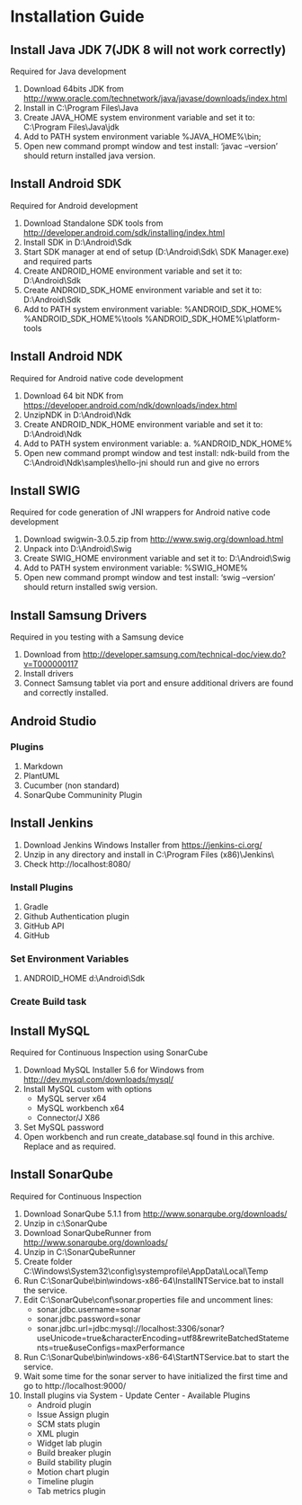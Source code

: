 #  Installation Guide

## Install Java JDK 7(JDK 8 will not work correctly)
Required for Java development

1.	Download 64bits JDK from http://www.oracle.com/technetwork/java/javase/downloads/index.html
2.	Install in C:\Program Files\Java
3.	Create JAVA_HOME system environment variable and set it to: C:\Program Files\Java\jdk<version>
4.	Add to PATH system environment variable %JAVA_HOME%\bin;
5.	Open new command prompt window and test install: ‘javac –version’ should return installed java version.

## Install Android SDK
Required for Android development

1.	Download Standalone SDK tools from http://developer.android.com/sdk/installing/index.html
2.	Install SDK in D:\Android\Sdk
3.	Start SDK manager at end of setup (D:\Android\Sdk\ SDK Manager.exe) and required parts
4.	Create ANDROID_HOME environment variable and set it to: D:\Android\Sdk
5.	Create ANDROID_SDK_HOME environment variable and set it to: D:\Android\Sdk
6.	Add to PATH system environment variable:
    %ANDROID_SDK_HOME%
    %ANDROID_SDK_HOME%\tools
    %ANDROID_SDK_HOME%\platform-tools

## Install Android NDK
Required for Android native code development

1.	Download 64 bit NDK from https://developer.android.com/ndk/downloads/index.html
2.	UnzipNDK in D:\Android\Ndk
3.	Create ANDROID_NDK_HOME environment variable and set it to: D:\Android\Ndk
4.	Add to PATH system environment variable: a.	%ANDROID_NDK_HOME%
5.	Open new command prompt window and test install: ndk-build from the C:\Android\Ndk\samples\hello-jni should run and give no errors

## Install SWIG
Required for code generation of JNI wrappers for Android native code development

1.	Download swigwin-3.0.5.zip from http://www.swig.org/download.html
2.	Unpack into D:\Android\Swig
3.	Create SWIG_HOME environment variable and set it to: D:\Android\Swig
6.	Add to PATH system environment variable: %SWIG_HOME%
4.	Open new command prompt window and test install: ‘swig –version’ should return installed swig version.

## Install Samsung Drivers
Required in you testing with a Samsung device

1.	Download from http://developer.samsung.com/technical-doc/view.do?v=T000000117
2.	Install drivers
3.	Connect Samsung tablet via port and ensure additional drivers are found and correctly installed.


## Android Studio

### Plugins

1. Markdown
2. PlantUML
3. Cucumber (non standard)
4. SonarQube Communinity Plugin

## Install Jenkins
1.	Download Jenkins Windows Installer from https://jenkins-ci.org/
2.	Unzip in any directory and install in C:\Program Files (x86)\Jenkins\
3.	Check http://localhost:8080/

### Install Plugins

1. Gradle
2. Github Authentication plugin
3. GitHub API
4. GitHub

### Set Environment Variables

1. ANDROID_HOME d:\Android\Sdk

### Create Build task

## Install MySQL
Required for Continuous Inspection using SonarCube

1.	Download MySQL Installer 5.6 for Windows from http://dev.mysql.com/downloads/mysql/
2.	Install MySQL custom with options
    *	MySQL server x64
    *	MySQL workbench x64
    *	Connector/J X86
3.	Set MySQL password
4.	Open workbench and run create_database.sql found in this archive. Replace <user> and <password> as required.

## Install SonarQube
Required for Continuous Inspection

1.	Download SonarQube 5.1.1 from http://www.sonarqube.org/downloads/
2.	Unzip in c:\SonarQube
3.	Download SonarQubeRunner from http://www.sonarqube.org/downloads/
4.	Unzip in C:\SonarQubeRunner
5.	Create folder C:\Windows\System32\config\systemprofile\AppData\Local\Temp
6.	Run C:\SonarQube\bin\windows-x86-64\InstallNTService.bat to install the service.
7.	Edit C:\SonarQube\conf\sonar.properties file and uncomment lines:
    *	sonar.jdbc.username=sonar
    *	sonar.jdbc.password=sonar
    *	sonar.jdbc.url=jdbc:mysql://localhost:3306/sonar?useUnicode=true&characterEncoding=utf8&rewriteBatchedStatements=true&useConfigs=maxPerformance
8.	Run C:\SonarQube\bin\windows-x86-64\StartNTService.bat to start the service.
9.	Wait some time for the sonar server to have initialized the first time and go to http://localhost:9000/
10.	Install plugins via System - Update Center - Available Plugins
    *	Android plugin
    *	Issue Assign plugin
    *	SCM stats plugin
    *	XML plugin
    *	Widget lab plugin
    *	Build breaker plugin
    *	Build stability plugin
    *	Motion chart plugin
    *	Timeline plugin
    *	Tab metrics plugin

